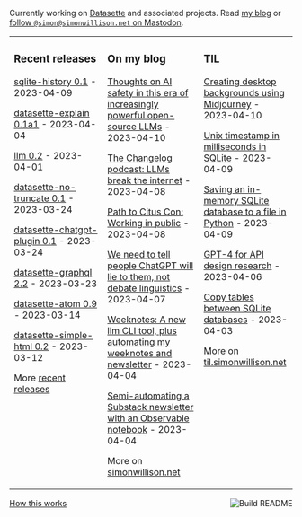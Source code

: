 Currently working on [Datasette](https://datasette.io/) and associated projects. Read [my blog](https://simonwillison.net/) or <a href="https://fedi.simonwillison.net/@simon">follow `@simon@simonwillison.net` on Mastodon</a>.

<table><tr><td valign="top" width="33%">

### Recent releases
<!-- recent_releases starts -->
[sqlite-history 0.1](https://github.com/simonw/sqlite-history/releases/tag/0.1) - 2023-04-09

[datasette-explain 0.1a1](https://github.com/simonw/datasette-explain/releases/tag/0.1a1) - 2023-04-04

[llm 0.2](https://github.com/simonw/llm/releases/tag/0.2) - 2023-04-01

[datasette-no-truncate 0.1](https://github.com/simonw/datasette-no-truncate/releases/tag/0.1) - 2023-03-24

[datasette-chatgpt-plugin 0.1](https://github.com/simonw/datasette-chatgpt-plugin/releases/tag/0.1) - 2023-03-24

[datasette-graphql 2.2](https://github.com/simonw/datasette-graphql/releases/tag/2.2) - 2023-03-23

[datasette-atom 0.9](https://github.com/simonw/datasette-atom/releases/tag/0.9) - 2023-03-14

[datasette-simple-html 0.2](https://github.com/simonw/datasette-simple-html/releases/tag/0.2) - 2023-03-12
<!-- recent_releases ends -->
More [recent releases](https://github.com/simonw/simonw/blob/main/releases.md)
</td><td valign="top" width="34%">

### On my blog
<!-- blog starts -->
[Thoughts on AI safety in this era of increasingly powerful open-source LLMs](http://simonwillison.net/2023/Apr/10/ai-safety/) - 2023-04-10

[The Changelog podcast: LLMs break the internet](http://simonwillison.net/2023/Apr/8/llms-break-the-internet/) - 2023-04-08

[Path to Citus Con: Working in public](http://simonwillison.net/2023/Apr/8/working-in-public/) - 2023-04-08

[We need to tell people ChatGPT will lie to them, not debate linguistics](http://simonwillison.net/2023/Apr/7/chatgpt-lies/) - 2023-04-07

[Weeknotes: A new llm CLI tool, plus automating my weeknotes and newsletter](http://simonwillison.net/2023/Apr/4/llm/) - 2023-04-04

[Semi-automating a Substack newsletter with an Observable notebook](http://simonwillison.net/2023/Apr/4/substack-observable/) - 2023-04-04
<!-- blog ends -->
More on [simonwillison.net](https://simonwillison.net/)
</td><td valign="top" width="33%">

### TIL
<!-- tils starts -->
[Creating desktop backgrounds using Midjourney](https://til.simonwillison.net/midjourney/desktop-backgrounds) - 2023-04-10

[Unix timestamp in milliseconds in SQLite](https://til.simonwillison.net/sqlite/unix-timestamp-milliseconds-sqlite) - 2023-04-09

[Saving an in-memory SQLite database to a file in Python](https://til.simonwillison.net/sqlite/python-sqlite-memory-to-file) - 2023-04-09

[GPT-4 for API design research](https://til.simonwillison.net/gpt3/gpt4-api-design) - 2023-04-06

[Copy tables between SQLite databases](https://til.simonwillison.net/sqlite/copy-tables-between-databases) - 2023-04-03
<!-- tils ends -->
More on [til.simonwillison.net](https://til.simonwillison.net/)
</td></tr></table>

<a href="https://github.com/simonw/simonw/actions"><img src="https://github.com/simonw/simonw/workflows/Build%20README/badge.svg" align="right" alt="Build README"></a> <a href="https://simonwillison.net/2020/Jul/10/self-updating-profile-readme/">How this works</a>
